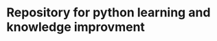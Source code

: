 # Repository for python learning and knowledge improvment

<!-- 
    TUDO em python é um objeto
    - 'funções' de objetos são métodos
 -->